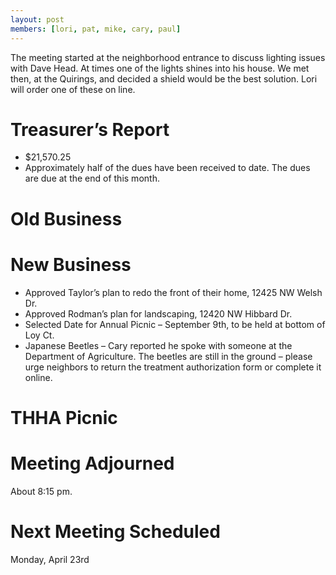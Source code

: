 ```yaml
---
layout: post
members: [lori, pat, mike, cary, paul]
---
```

The meeting started at the neighborhood entrance to discuss lighting issues with Dave Head. At times one of the lights shines into his house. We met then, at the Quirings, and decided a shield would be the best solution. Lori will order one of these on line.

# Treasurer’s Report
* $21,570.25
* Approximately half of the dues have been received to date. The dues are due at the end of this month.

# Old Business

# New Business
* Approved Taylor’s plan to redo the front of their home, 12425 NW Welsh Dr.
* Approved Rodman’s plan for landscaping, 12420 NW Hibbard Dr.
* Selected Date for Annual Picnic – September 9th, to be held at bottom of Loy Ct.
* Japanese Beetles – Cary reported he spoke with someone at the Department of Agriculture. The beetles are still in the ground – please urge neighbors to return the treatment authorization form or complete it online.
# THHA Picnic

# Meeting Adjourned
About 8:15 pm.

# Next Meeting Scheduled
Monday, April 23rd
